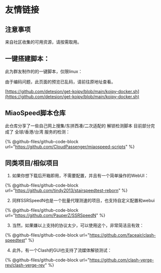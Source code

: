 # 友情链接

## 注意事项

来自社区收集的可用资源，请按需取用。



## 一键搭建脚本：

此为群友制作的的一键脚本，仅限linux：

由于编码问题，此页面的预览已乱码，请前往原地址查看。

[https://github.com/detesion/get-koipy/blob/main/koipy-docker.sh](https://github.com/detesion/get-koipy/blob/main/koipy-docker.sh)

## MiaoSpeed脚本仓库

此仓库分享了一些自己网上搜集/东拼西凑/二次适配的 解锁检测脚本 目前部分完成了 全球/香港/台湾 服务的检测：

{% @github-files/github-code-block url="https://github.com/CloudPassenger/miaospeed-scripts" %}

## 同类项目/相似项目

1. 如果你想下载后开箱即用，不需要配置，并且有一个简单操作的WebUI：

{% @github-files/github-code-block url="https://github.com/tindy2013/stairspeedtest-reborn" %}

2. 同样SSRSpeedN也是一个批量代理测速的项目，也支持自定义配置和webui

{% @github-files/github-code-block url="https://github.com/PauperZ/SSRSpeedN" %}

3. 当然，如果嫌以上支持的协议太少，可以使用这个，非常简洁且有效：

{% @github-files/github-code-block url="https://github.com/faceair/clash-speedtest" %}

4. 此外，有一个Clash的GUI也支持了流媒体解锁测试：

{% @github-files/github-code-block url="https://github.com/clash-verge-rev/clash-verge-rev" %}
